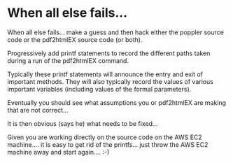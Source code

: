 # When all else fails...

When all else fails... make a guess and then hack either 
the poppler source code or the pdf2htmlEX source code (or both).

Progressively add printf statements to record the different paths
taken during a run of the pdf2htmlEX command.

Typically these printf statements will announce the entry and exit
of important methods. They will also typically record the values
of various important variables (including values of the formal
parameters).

Eventually you should see what assumptions you or pdf2htmlEX are
making that are not correct...

It is then obvious (says he) what needs to be fixed...

Given you are working directly on the source code on the
AWS EC2 machine.... it is easy to get rid of the printfs...
just throw the AWS EC2 machine away and start again.... :-)

